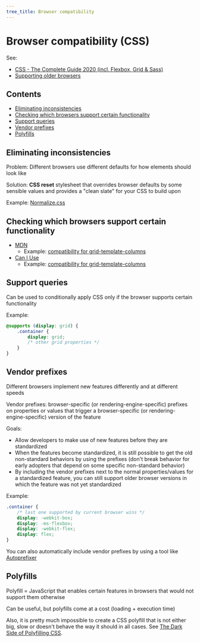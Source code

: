 ```yaml
---
tree_title: Browser compatibility
---
```


# Browser compatibility (CSS)

See:

-   [CSS - The Complete Guide 2020 (incl. Flexbox, Grid & Sass)](https://www.udemy.com/course/css-the-complete-guide-incl-flexbox-grid-sass/)
-   [Supporting older browsers](https://developer.mozilla.org/en-US/docs/Learn/CSS/CSS_layout/Supporting_Older_Browsers)

## Contents

-   [Eliminating inconsistencies](#eliminating-inconsistencies)
-   [Checking which browsers support certain functionality](#checking-which-browsers-support-certain-functionality)
-   [Support queries](#support-queries)
-   [Vendor prefixes](#vendor-prefixes)
-   [Polyfills](#polyfills)

## Eliminating inconsistencies

Problem: Different browsers use different defaults for how elements should look like

Solution: **CSS reset** stylesheet that overrides browser defaults by some sensible values and provides a "clean slate" for your CSS to build upon

Example: [Normalize.css](https://necolas.github.io/normalize.css/)

## Checking which browsers support certain functionality

-   [MDN](https://developer.mozilla.org/en-US/docs/Web/CSS/Reference)
    -   Example: [compatibility for grid-template-columns](https://developer.mozilla.org/en-US/docs/Web/CSS/grid-template-columns#Browser_compatibility)
-   [Can I Use](https://caniuse.com/)
    -   Example: [compatibility for grid-template-columns](https://caniuse.com/#feat=mdn-css_properties_grid-template-columns)

## Support queries

Can be used to conditionally apply CSS only if the browser supports certain functionality

Example:

```css
@supports (display: grid) {
    .container {
        display: grid;
        /* other grid properties */
    }
}
```

## Vendor prefixes

Different browsers implement new features differently and at different speeds

Vendor prefixes: browser-specific (or rendering-engine-specific) prefixes on properties or values that trigger a browser-specific (or rendering-engine-specific) version of the feature

Goals:

-   Allow developers to make use of new features before they are standardized
-   When the features become standardized, it is still possible to get the old non-standard behaviors by using the prefixes (don't break behavior for early adopters that depend on some specific non-standard behavior)
-   By including the vendor prefixes next to the normal properties/values for a standardized feature, you can still support older browser versions in which the feature was not yet standardized

Example:

```css
.container {
    /* last one supported by current browser wins */
    display: -webkit-box;
    display: -ms-flexbox;
    display: -webkit-flex;
    display: flex;
}
```

You can also automatically include vendor prefixes by using a tool like [Autoprefixer](https://github.com/postcss/autoprefixer)

## Polyfills

Polyfill = JavaScript that enables certain features in browsers that would not support them otherwise

Can be useful, but polyfills come at a cost (loading + execution time)

Also, it is pretty much impossible to create a CSS polyfill that is not either big, slow or doesn't behave the way it should in all cases. See [The Dark Side of Polyfilling CSS](https://philipwalton.com/articles/the-dark-side-of-polyfilling-css/).
